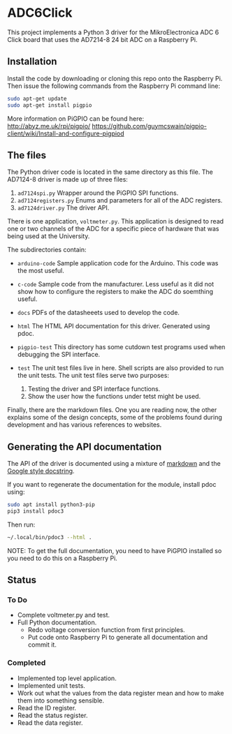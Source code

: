 # ADC6Click

This project implements a Python 3 driver for the MikroElectronica ADC 6 Click
board that uses the AD7214-8 24 bit ADC on a Raspberry Pi.

## Installation

Install the code by downloading or cloning this repo onto the Raspberry Pi.  Then issue the following commands from the Raspberry Pi command line:

```bash
sudo apt-get update
sudo apt-get install pigpio
```

More information on PiGPIO can be found here:
<http://abyz.me.uk/rpi/pigpio/>
<https://github.com/guymcswain/pigpio-client/wiki/Install-and-configure-pigpiod>

## The files

The Python driver code is located in the same directory as this file.  The AD7124-8 driver is made up of three files:

1. `ad7124spi.py` Wrapper around the PiGPIO SPI functions.
1. `ad7124registers.py` Enums and parameters for all of the ADC registers.
1. `ad7124driver.py` The driver API.

There is one application, `voltmeter.py`.  This application is designed to read one or two channels of the ADC for a specific piece of hardware that was being used at the University.

The subdirectories contain:

* `arduino-code` Sample application code for the Arduino.  This code was the most useful.
* `c-code` Sample code from the manufacturer.  Less useful as it did not show how to configure the registers to make the ADC do soemthing useful.
* `docs` PDFs of the datasheeets used to develop the code.
* `html` The HTML API documentation for this driver.  Generated using pdoc.
* `pigpio-test` This directory has some cutdown test programs used when debugging the SPI interface.
* `test` The unit test files live in here.  Shell scripts are also provided to run the unit tests.  The unit test files serve two purposes:

  1. Testing the driver and SPI interface functions.
  1. Show the user how the functions under tetst might be used.

Finally, there are the markdown files.  One you are reading now, the other explains some of the design concepts, some of the problems found during development and has various references to websites.

## Generating the API documentation

The API of the driver is documented using a mixture of [markdown](
https://github.com/adam-p/markdown-here/wiki/Markdown-Here-Cheatsheet) and
the [Google style docstring](http://google.github.io/styleguide/pyguide.html#38-comments-and-docstrings).

If you want to regenerate the documentation for the module, install pdoc using:

```bash
sudo apt install python3-pip
pip3 install pdoc3
```

Then run:

```bash
~/.local/bin/pdoc3 --html .
```

NOTE: To get the full documentation, you need to have PiGPIO installed so you need to do this on a Raspberry Pi.

## Status

### To Do

* Complete voltmeter.py and test.
* Full Python documentation.
  * Redo voltage conversion function from first principles.
  * Put code onto Raspberry Pi to generate all documentation and commit it.

### Completed

* Implemented top level application.
* Implemented unit tests.
* Work out what the values from the data register mean and how to make them into something sensible.
* Read the ID register.
* Read the status register.
* Read the data register.
